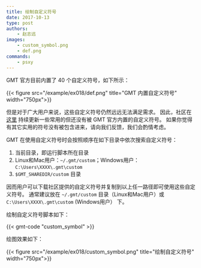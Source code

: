 ```yaml
---
title: 绘制自定义符号
date: 2017-10-13
type: post
authors:
    - 赵志远
images:
    - custom_symbol.png
    - def.png
commands:
    - psxy
---
```


GMT 官方目前内置了 40 个自定义符号，如下所示：

{{< figure src="/example/ex018/def.png" title="GMT 内置自定义符号" width="750px">}}

但是对于广大用户来说，这些自定义符号仍然远远无法满足需求。
因此，社区在[这里](https://github.com/gmt-china/GMT_custom_symbols)
持续更新一些常用的但还没有被 GMT 官方内置的自定义符号。
如果你觉得有其它实用的符号没有被包含进来，请向我们反馈，我们会酌情考虑。

GMT 在使用自定义符号时会按照顺序在如下目录中依次搜索自定义符号：

1. 当前目录，即运行脚本所在目录
2. Linux和Mac用户：`~/.gmt/custom`；Windows用户：`C:\Users\XXXX\.gmt\custom`
3. `$GMT_SHAREDIR/custom` 目录

因而用户可以下载社区提供的自定义符号并复制到以上任一路径即可使用这些自定义符号。
通常建议放在 `~/.gmt/custom` 目录（Linux和Mac用户）或 `C:\Users\XXXX\.gmt\custom` (Windows用户）
下。

绘制自定义符号脚本如下：

{{< gmt-code "custom_symbol" >}}

绘图效果如下：

{{< figure src="/example/ex018/custom_symbol.png" title="绘制自定义符号" width="750px">}}
